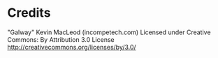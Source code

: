 # Credits

"Galway" Kevin MacLeod (incompetech.com)
Licensed under Creative Commons: By Attribution 3.0 License
http://creativecommons.org/licenses/by/3.0/

